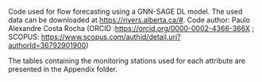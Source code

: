 Code used for flow forecasting using a GNN-SAGE DL model. The used data can be downloaded at https://rivers.alberta.ca/#.
Code author: Paulo Alexandre Costa Rocha (ORCID :https://orcid.org/0000-0002-4366-366X ; SCOPUS: https://www.scopus.com/authid/detail.uri?authorId=36792901900)

The tables containing the monitoring stations used for each attribute are presented in the Appendix folder.
